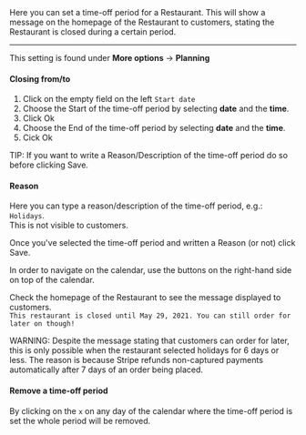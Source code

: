 <div class="mt-2 alert alert-info" role="alert">
Here you can set a time-off period for a Restaurant. This will show a message on the homepage of the Restaurant to customers, stating the Restaurant is closed during a certain period.<hr>This setting is found under <strong>More options</strong> → <span><i class="fa fa-clock-o" aria-hidden="true"></i> <strong>Planning</strong></span>
</div>  

#### **Closing from/to**

1. Click on the empty field on the left `Start date`
2. Choose the Start of the time-off period by selecting **date** and the **time**.
3. Click <span class="badge badge-primary">Ok</span>
4. Choose the End of the time-off period by selecting **date** and the **time**.
5. Cick  <span class="badge badge-primary">Ok</span>
   
<span class="badge badge-primary">TIP:</span><span> If you want to write a Reason/Description of the time-off period do so before clicking Save.</span>

#### **Reason**

Here you can type a reason/description of the time-off period, e.g.: `Holidays`.    
This is not visible to customers.

Once you've selected the time-off period and written a Reason (or not) click <span class="badge badge-primary">Save</span>.

In order to navigate on the calendar, use the buttons on the right-hand side on top of the calendar.

Check the homepage of the Restaurant to see the message displayed to customers.  
`This restaurant is closed until May 29, 2021. You can still order for later on though!`

<span class="badge badge-danger">WARNING:</span><span> Despite the message stating that customers can order for later, this is only possible when the restaurant selected holidays for 6 days or less. The reason is because Stripe refunds non-captured payments automatically after 7 days of an order being placed.</span>

#### Remove a time-off period

By clicking on the `x` on any day of the calendar where the time-off period is set the whole period will be removed. 

